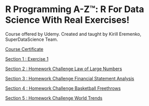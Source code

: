 # R Programming A-Z™: R For Data Science With Real Exercises!
Course offered by Udemy. Created and taught by Kirill Eremenko, SuperDataScience Team.

[Course Certificate]()

[Section 1 : Exercise 1](https://github.com/MBadriNarayanan/R/blob/master/Section1/Exercise1.R)

[Section 2 : Homework Challenge Law of Large Numbers](https://github.com/MBadriNarayanan/R/blob/master/Section2/HomeworkChallengeLawOfLargeNumbers.R)

[Section 3 : Homework Challenge Financial Statement Analysis](https://github.com/MBadriNarayanan/R/blob/master/Section3/HomeworkChallengeFinancialStatementAnalysis.R)

[Section 4 : Homework Challenge Basketball Freethrows](https://github.com/MBadriNarayanan/R/blob/master/Section4/HomeworkChallengeBasketballFreethrows.R)

[Section 5 : Homework Challenge World Trends](https://github.com/MBadriNarayanan/R/blob/master/Section5/HomeworkChallengeWorldTrend.R)
